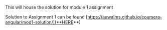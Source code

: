 This will house the solution for module 1 assignment

Solution to Assignment 1 can be found  [https://auwalms.github.io/coursera-angular/mod1-solution/](**HERE**)
